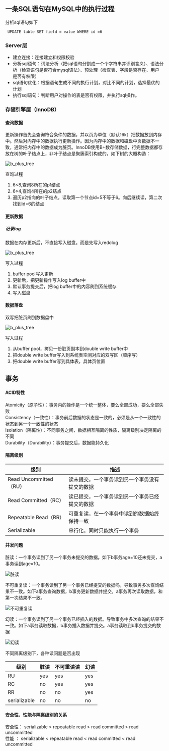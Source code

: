## 一条SQL语句在MySQL中的执行过程
分析sql语句如下

```
 UPDATE table SET field = value WHERE id =6
```
### Server层
* 建立连接：连接建立和权限校验
* 分析sql语句：词法分析（把sql语句分割成一个个字符串并识别含义）、语法分析（检查语句是否符合mysql语法）、预处理（检查表、字段是否存在、用户是否有权限）
* sql语句优化：根据语句生成不同的执行计划，对比不同的计划，选择最优的计划
* 执行sql语句：判断用户对操作的表是否有权限，并执行sql操作。

### 存储引擎层（InnoDB）

#### 查询数据
更新操作首先会查询符合条件的数据，并以页为单位（默认16k）把数据放到内存中。然后对内存中的数据执行更新操作。因为内存中的数据和磁盘中页数据不一致，通常把内存中的数据成为脏页。InnoDB使用B+数存储数据，行完整数据都存放在树的叶子结点上，非叶子结点是聚簇索引构成的，如下树的大概构造：

![b_plus_tree](./img/b_plus_tree.png)

查询过程  

 1. 6<8,查询8所在的p1结点
 2. 6>4,查询4所在的p2结点
 3. 遍历p2指向的叶子结点，读取第一个节点id=5不等于6。向后继续读，第二次找到id=6的结点

#### 更新数据

##### 记录log
数据在内存更新后，不直接写入磁盘。而是先写入redolog

![b_plus_tree](./img/redolog.png)

写入过程

1. buffer pool写入更新
2. 更新后，把更新操作写入log buffer中
3. 默认事务提交后，把log buffer中的内容刷到系统缓存
4. 写入磁盘

#### 数据落盘
双写把脏页刷到数据盘中

![b_plus_tree](./img/double_write.png)

写入过程

1. 从buffer pool，拷贝一份脏页副本到double write buffer中
2. 把double write buffer写入到系统表空间对应的双写区（顺序写）
3. 把double write buffer写到具体表，具体页位置

## 事务

#### ACID特性
Atomicity（原子性）：事务内的操作是一个统一整体，要么全部成功，要么全部失败  
Consistency（一致性）：事务前后数据的状态是一致的，必须是从一个一致性的状态到另一个一致性的状态  
Isolation（隔离性）：不同事务之间，数据相互隔离的性质，隔离级别决定隔离的不同  
Durability（Durability）：事务提交后，数据能持久化  

#### 隔离级别

| 级别                   | 描述                                           |
|------------------------|------------------------------------------------|
| Read Uncommitted（RU） | 读未提交，一个事务读到另一个事务没有提交的数据 |
| Read Committed（RC）   | 读已提交，一个事务读到另一个事务已经提交的数据 |
| Repeatable Read（RR）  | 可重复读，在一个事务中读到的数据始终保持一致   |
| Serializable           | 串行化，同时只能执行一个事务                   |

#### 并发问题

脏读：一个事务读到了另一个事务未提交的数据。如下b事务age=10还未提交，a事务读到age=10。

![脏读](./img/脏读.png)

不可重复读：一个事务读到了另一个事务已经提交的数据吗，导致事务多次查询结果不一致。如下a事务查询数据，b事务更新数据并提交，a事务再次读取数据，和第一次结果不一致。  

![不可重复读](./img/不可重复读.png)

幻读：一个事务读到了另一个事务已经插入的数据。导致事务中多次查询的结果不一致。如下a事务读取数据，b事务插入数据并提交。a事务读取到b事务提交的数据

![幻读](./img/幻读.png)

不同隔离级别下，各种读问题是否出现

| 级别         | 脏读 | 不可重读读 | 幻读 |
|--------------|------|------------|------|
| RU           | yes  | yes        | yes  |
| RC           | no   | yes        | yes  |
| RR           | no   | no         | yes  |
| serializable | no   | no         | no   |


#### 安全性、性能与隔离级别的关系
安全性： serializable > repeatable read > read committed > read uncommitted  
性能 ： serializable < repeatable read < read committed < read uncommitted
